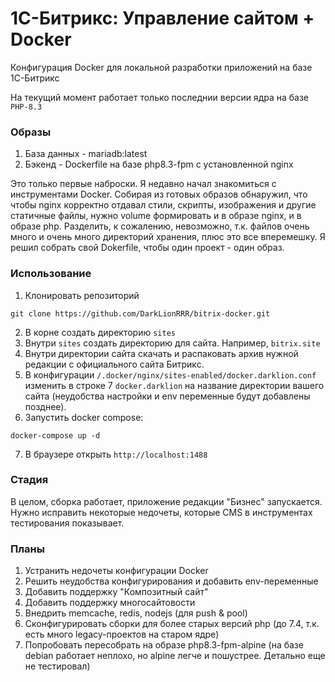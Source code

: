 # 1С-Битрикс: Управление сайтом + Docker

Конфигурация Docker для локальной разработки приложений на базе 1С-Битрикс

На текущий момент работает только последнии версии ядра на базе `PHP-8.3`

### Образы
1. База данных - mariadb:latest
2. Бэкенд - Dockerfile на базе php8.3-fpm с установленной nginx

Это только первые наброски. Я недавно начал знакомиться с инструментами Docker. Собирая из готовых образов обнаружил, что чтобы nginx корректно отдавал стили, скрипты, изображения и другие статичные файлы, нужно volume формировать и в образе nginx, и в образе php. Разделить, к сожалению, невозможно, т.к. файлов очень много и очень много директорий хранения, плюс это все вперемешку. Я решил собрать свой Dokerfile, чтобы один проект - один образ.

### Использование
1. Клонировать репозиторий
```
git clone https://github.com/DarkLionRRR/bitrix-docker.git
```
2. В корне создать директорию `sites`
3. Внутри `sites` создать директорию для сайта. Например, `bitrix.site`
4. Внутри директории сайта скачать и распаковать архив нужной редакции с официального сайта Битрикс.
5. В конфигурации `/.docker/nginx/sites-enabled/docker.darklion.conf` изменить в строке 7 `docker.darklion` на название директории вашего сайта (неудобства настройки и env переменные будут добавлены позднее).
6. Запустить docker compose:
```
docker-compose up -d
```
7. В браузере открыть `http://localhost:1488`

### Стадия
В целом, сборка работает, приложение редакции "Бизнес" запускается. Нужно исправить некоторые недочеты, которые CMS в инструментах тестирования показывает.

### Планы
1. Устранить недочеты конфигурации Docker
2. Решить неудобства конфигурирования и добавить env-переменные
2. Добавить поддержку "Композитный сайт"
3. Добавить поддержку многосайтовости
4. Внедрить memcache, redis, nodejs (для push & pool)
5. Сконфигурировать сборки для более старых версий php (до 7.4, т.к. есть много legacy-проектов на старом ядре)
6. Попробовать пересобрать на образе php8.3-fpm-alpine (на базе debian работает неплохо, но alpine легче и пошустрее. Детально еще не тестировал)
